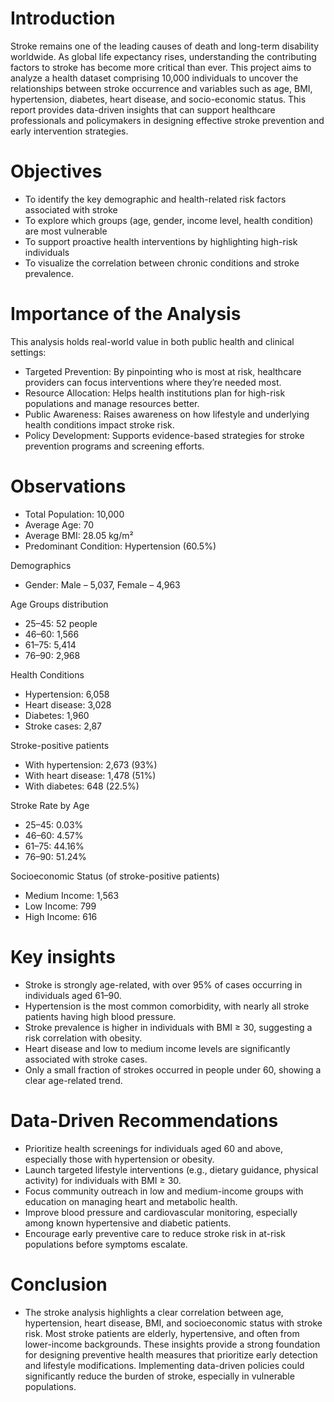 # Introduction
Stroke remains one of the leading causes of death and long-term disability worldwide. As global life expectancy rises, understanding the contributing factors to stroke has become more critical than ever. This project aims to analyze a health dataset comprising 10,000 individuals to uncover the relationships between stroke occurrence and variables such as age, BMI, hypertension, diabetes, heart disease, and socio-economic status.
This report provides data-driven insights that can support healthcare professionals and policymakers in designing effective stroke prevention and early intervention strategies.

# Objectives
- To identify the key demographic and health-related risk factors associated with stroke
- To explore which groups (age, gender, income level, health condition) are most vulnerable
- To support proactive health interventions by highlighting high-risk individuals
- To visualize the correlation between chronic conditions and stroke prevalence.

# Importance of the Analysis
This analysis holds real-world value in both public health and clinical settings:
- Targeted Prevention: By pinpointing who is most at risk, healthcare providers can focus interventions where they’re needed most.
- Resource Allocation: Helps health institutions plan for high-risk populations and manage resources better.
- Public Awareness: Raises awareness on how lifestyle and underlying health conditions impact stroke risk.
- Policy Development: Supports evidence-based strategies for stroke prevention programs and screening efforts.

# Observations
- Total Population: 10,000
- Average Age: 70
- Average BMI: 28.05 kg/m²
- Predominant Condition: Hypertension (60.5%)

Demographics
- Gender: Male – 5,037, Female – 4,963

Age Groups distribution
- 25–45: 52 people
- 46–60: 1,566
- 61–75: 5,414
- 76–90: 2,968

Health Conditions
- Hypertension: 6,058
- Heart disease: 3,028
- Diabetes: 1,960
- Stroke cases: 2,87

Stroke-positive patients
- With hypertension: 2,673 (93%)
- With heart disease: 1,478 (51%)
- With diabetes: 648 (22.5%)

Stroke Rate by Age
- 25–45: 0.03%
- 46–60: 4.57%
- 61–75: 44.16%
- 76–90: 51.24%

Socioeconomic Status (of stroke-positive patients)
- Medium Income: 1,563
- Low Income: 799
- High Income: 616

# Key insights
- Stroke is strongly age-related, with over 95% of cases occurring in individuals aged 61–90.
- Hypertension is the most common comorbidity, with nearly all stroke patients having high blood pressure.
- Stroke prevalence is higher in individuals with BMI ≥ 30, suggesting a risk correlation with obesity.
- Heart disease and low to medium income levels are significantly associated with stroke cases.
- Only a small fraction of strokes occurred in people under 60, showing a clear age-related trend.

# Data-Driven Recommendations
- Prioritize health screenings for individuals aged 60 and above, especially those with hypertension or obesity.
- Launch targeted lifestyle interventions (e.g., dietary guidance, physical activity) for individuals with BMI ≥ 30.
- Focus community outreach in low and medium-income groups with education on managing heart and metabolic health.
- Improve blood pressure and cardiovascular monitoring, especially among known hypertensive and diabetic patients.
- Encourage early preventive care to reduce stroke risk in at-risk populations before symptoms escalate.

# Conclusion
- The stroke analysis highlights a clear correlation between age, hypertension, heart disease, BMI, and socioeconomic status with stroke risk. Most stroke patients are elderly, hypertensive, and often from lower-income backgrounds. These insights provide a strong foundation for designing preventive health measures that prioritize early detection and lifestyle modifications. Implementing data-driven policies could significantly reduce the burden of stroke, especially in vulnerable populations.


